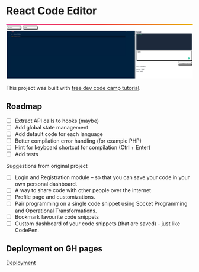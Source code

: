 # React Code Editor

![](README_IMG.png)

This project was built with [free dev code camp tutorial](https://www.freecodecamp.org/news/how-to-build-react-based-code-editor/).

## Roadmap

- [ ] Extract API calls to hooks (maybe)
- [ ] Add global state management
- [ ] Add default code for each language
- [ ] Better compilation error handling (for example PHP)
- [ ] Hint for keyboard shortcut for compilation (Ctrl + Enter)
- [ ] Add tests

Suggestions from original project

- [ ] Login and Registration module – so that you can save your code in your own personal dashboard.
- [ ] A way to share code with other people over the internet
- [ ] Profile page and customizations.
- [ ] Pair programming on a single code snippet using Socket Programming and Operational Transformations.
- [ ] Bookmark favourite code snippets
- [ ] Custom dashboard of your code snippets (that are saved) - just like CodePen.

## Deployment on GH pages

[Deployment](https://vladislavs-poznaks.github.io/react-code-editor/)
